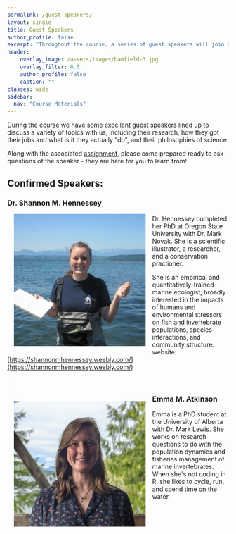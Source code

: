 ```yaml
---
permalink: /guest-speakers/
layout: single
title: Guest Speakers 
author_profile: false
excerpt: "Throughout the course, a series of guest speakers will join the class to give talks on their research, their jobs, and how they think about science"
header:
    overlay_image: /assets/images/bamfield-3.jpg
    overlay_filter: 0.5
    author_profile: false
    caption: ""
classes: wide
sidebar:
  nav: "Course Materials"
---
```


During the course we have some excellent guest speakers lined up to discuss a variety of topics with us, including their research, how they got their jobs and what is it they actually "do", and their philosophies of science. 

Along with the associated [assignment](/assignments/guest-speakers.md), please come prepared ready to ask questions of the speaker - they are here for you to learn from!

## Confirmed Speakers:

### Dr. Shannon M. Hennessey <img align="left" src="/assets/images/shannon-m-h.jpg" style="padding: 15px" alt="drawing" width="300"/>

Dr. Hennessey completed her PhD at Oregon State University with Dr. Mark Novak. She is a scientific illustrator, a researcher, and a conservation practioner. 

She is an empirical and quantitatively-trained marine ecologist, broadly interested in the impacts of humans and environmental stressors on fish and invertebrate populations, species interactions, and community structure. website: [https://shannonmhennessey.weebly.com/](https://shannonmhennessey.weebly.com/)






 

.



### Emma M. Atkinson <img align="left" src="/assets/images/emma-m-a.jpg" style="padding: 15px" alt="drawing" width="300"/>

Emma is a PhD student at the University of Alberta with Dr. Mark Lewis. She works on research questions to do with the population dynamics and fisheries management of marine invertebrates. When she's not coding in R, she likes to cycle, run, and spend time on the water.

